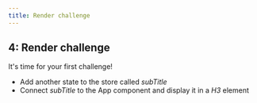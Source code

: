 ```yaml
---
title: Render challenge
---
```


## 4: Render challenge

It's time for your first challenge!

- Add another state to the store called *subTitle*
- Connect *subTitle* to the App component and display it in a *H3* element
